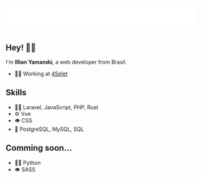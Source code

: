 <h1 align="center">
  <img src="https://raw.githubusercontent.com/illianyamandu/illianyamandu/main/name.svg" alt="Illian Yamandú" />
</h1>

## Hey! ✌🏾
I'm <b>Illian Yamandú</b>, a web developer from Brasil.

- 👨‍💻 Working at [4Selet](https://4selet.com.br/)
  
## Skills
- 👨‍💻 Laravel, JavaScript, PHP, Rust
- ⚙️ Vue
- 👁️ CSS
- 💽 PostgreSQL, MySQL, SQL

## Comming soon...
- 👨‍💻 Python
- 👁️ SASS
